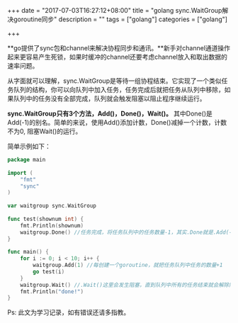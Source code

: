 +++
date = "2017-07-03T16:27:12+08:00"
title = "golang sync.WaitGroup解决goroutine同步"
description = ""
tags = ["golang"]
categories = ["golang"]

+++

**go提供了sync包和channel来解决协程同步和通讯。**新手对channel通道操作起来更容易产生死锁，如果时缓冲的channel还要考虑channel放入和取出数据的速率问题。

从字面就可以理解，sync.WaitGroup是等待一组协程结束。它实现了一个类似任务队列的结构，你可以向队列中加入任务，任务完成后就把任务从队列中移除，如果队列中的任务没有全部完成，队列就会触发阻塞以阻止程序继续运行。

**sync.WaitGroup只有3个方法，Add()，Done()，Wait()。** 其中Done()是Add(-1)的别名。简单的来说，使用Add()添加计数，Done()减掉一个计数，计数不为0, 阻塞Wait()的运行。 

简单示例如下：
```go
package main
 
import (
	"fmt"
	"sync"
)
 
var waitgroup sync.WaitGroup
 
func test(shownum int) {
	fmt.Println(shownum)
	waitgroup.Done() //任务完成，将任务队列中的任务数量-1，其实.Done就是.Add(-1)
}
 
func main() {
	for i := 0; i < 10; i++ {
		waitgroup.Add(1) //每创建一个goroutine，就把任务队列中任务的数量+1
		go test(i)
	}
	waitgroup.Wait() //.Wait()这里会发生阻塞，直到队列中所有的任务结束就会解除阻塞
	fmt.Println("done!")
}
```

Ps: 此文为学习记录，如有错误还请多指教。
